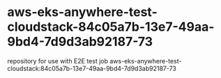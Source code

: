 # aws-eks-anywhere-test-cloudstack-84c05a7b-13e7-49aa-9bd4-7d9d3ab92187-73
repository for use with E2E test job aws-eks-anywhere-test-cloudstack:84c05a7b-13e7-49aa-9bd4-7d9d3ab92187-73

